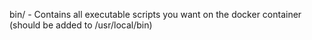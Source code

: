 

bin/ - Contains all executable scripts you want on the docker container (should be added to /usr/local/bin)